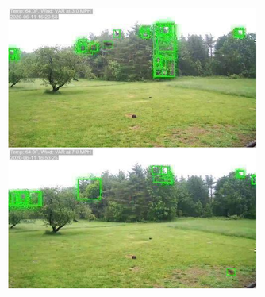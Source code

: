 ![20200611-162048-165053](in/20200611/20200611-162048-165053_0_.jpg)
![20200611-165058-172103](in/20200611/20200611-165058-172103_0_.jpg)
